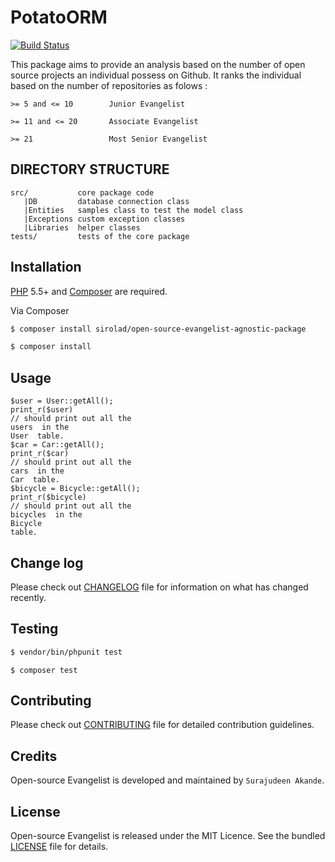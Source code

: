 # PotatoORM

[![Build Status](https://travis-ci.org/andela-sakande/potatoORM.svg)](https://travis-ci.org/andela-sakande/potatoORM)

This package aims to provide an analysis based on the number of open source
projects an individual possess on Github. It ranks the individual based on the number
of repositories as folows :

`>= 5 and <= 10        Junior Evangelist`

`>= 11 and <= 20       Associate Evangelist`

`>= 21                 Most Senior Evangelist`

DIRECTORY STRUCTURE
-------------------

```
src/           core package code
   |DB         database connection class
   |Entities   samples class to test the model class
   |Exceptions custom exception classes
   |Libraries  helper classes
tests/         tests of the core package
```

## Installation

[PHP](https://php.net) 5.5+ and [Composer](https://getcomposer.org) are required.

Via Composer

``` bash
$ composer install sirolad/open-source-evangelist-agnostic-package
```

``` bash
$ composer install
```

## Usage
```
$user = User::getAll();
print_r($user) ​
// should print out all the ​
users ​ in the ​
User ​ table.
$car = Car::getAll();
print_r($car) ​
// should print out all the ​
cars ​ in the ​
Car ​ table.
$bicycle = Bicycle::getAll();
print_r($bicycle) ​
// should print out all the ​
bicycles ​ in the ​
Bicycle
table.
```
## Change log

Please check out [CHANGELOG](CHANGELOG.md) file for information on what has changed recently.

## Testing

``` bash
$ vendor/bin/phpunit test
```

``` composer
$ composer test
```

## Contributing

Please check out [CONTRIBUTING](CONTRIBUTING.md) file for detailed contribution guidelines.

## Credits

Open-source Evangelist is developed and maintained by `Surajudeen Akande`.

## License

Open-source Evangelist is released under the MIT Licence. See the bundled [LICENSE](LICENSE.md) file for details.